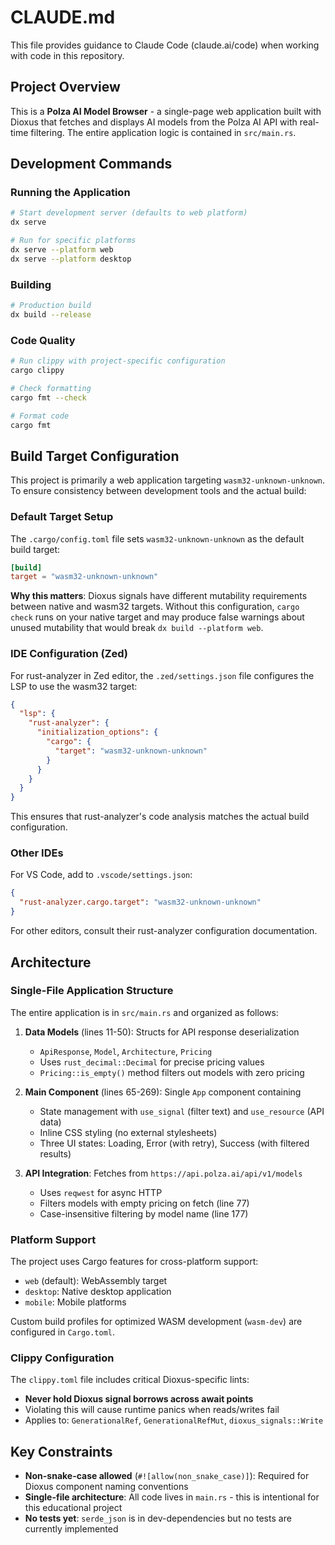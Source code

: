 # CLAUDE.md

This file provides guidance to Claude Code (claude.ai/code) when working with code in this repository.

## Project Overview

This is a **Polza AI Model Browser** - a single-page web application built with Dioxus that fetches and displays AI models from the Polza AI API with real-time filtering. The entire application logic is contained in `src/main.rs`.

## Development Commands

### Running the Application

```bash
# Start development server (defaults to web platform)
dx serve

# Run for specific platforms
dx serve --platform web
dx serve --platform desktop
```

### Building

```bash
# Production build
dx build --release
```

### Code Quality

```bash
# Run clippy with project-specific configuration
cargo clippy

# Check formatting
cargo fmt --check

# Format code
cargo fmt
```

## Build Target Configuration

This project is primarily a web application targeting `wasm32-unknown-unknown`. To ensure consistency between development tools and the actual build:

### Default Target Setup

The `.cargo/config.toml` file sets `wasm32-unknown-unknown` as the default build target:

```toml
[build]
target = "wasm32-unknown-unknown"
```

**Why this matters**: Dioxus signals have different mutability requirements between native and wasm32 targets. Without this configuration, `cargo check` runs on your native target and may produce false warnings about unused mutability that would break `dx build --platform web`.

### IDE Configuration (Zed)

For rust-analyzer in Zed editor, the `.zed/settings.json` file configures the LSP to use the wasm32 target:

```json
{
  "lsp": {
    "rust-analyzer": {
      "initialization_options": {
        "cargo": {
          "target": "wasm32-unknown-unknown"
        }
      }
    }
  }
}
```

This ensures that rust-analyzer's code analysis matches the actual build configuration.

### Other IDEs

For VS Code, add to `.vscode/settings.json`:
```json
{
  "rust-analyzer.cargo.target": "wasm32-unknown-unknown"
}
```

For other editors, consult their rust-analyzer configuration documentation.

## Architecture

### Single-File Application Structure

The entire application is in `src/main.rs` and organized as follows:

1. **Data Models** (lines 11-50): Structs for API response deserialization
   - `ApiResponse`, `Model`, `Architecture`, `Pricing`
   - Uses `rust_decimal::Decimal` for precise pricing values
   - `Pricing::is_empty()` method filters out models with zero pricing

2. **Main Component** (lines 65-269): Single `App` component containing
   - State management with `use_signal` (filter text) and `use_resource` (API data)
   - Inline CSS styling (no external stylesheets)
   - Three UI states: Loading, Error (with retry), Success (with filtered results)

3. **API Integration**: Fetches from `https://api.polza.ai/api/v1/models`
   - Uses `reqwest` for async HTTP
   - Filters models with empty pricing on fetch (line 77)
   - Case-insensitive filtering by model name (line 177)

### Platform Support

The project uses Cargo features for cross-platform support:
- `web` (default): WebAssembly target
- `desktop`: Native desktop application
- `mobile`: Mobile platforms

Custom build profiles for optimized WASM development (`wasm-dev`) are configured in `Cargo.toml`.

### Clippy Configuration

The `clippy.toml` file includes critical Dioxus-specific lints:
- **Never hold Dioxus signal borrows across await points**
- Violating this will cause runtime panics when reads/writes fail
- Applies to: `GenerationalRef`, `GenerationalRefMut`, `dioxus_signals::Write`

## Key Constraints

- **Non-snake-case allowed** (`#![allow(non_snake_case)]`): Required for Dioxus component naming conventions
- **Single-file architecture**: All code lives in `main.rs` - this is intentional for this educational project
- **No tests yet**: `serde_json` is in dev-dependencies but no tests are currently implemented
